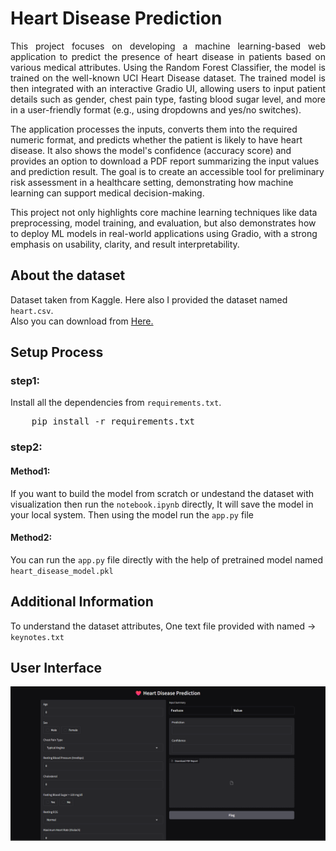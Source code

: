 # Heart Disease Prediction

<p align="justify">
This project focuses on developing a machine learning-based web application to predict the presence of heart disease in patients based on various medical attributes. Using the Random Forest Classifier, the model is trained on the well-known UCI Heart Disease dataset. The trained model is then integrated with an interactive Gradio UI, allowing users to input patient details such as gender, chest pain type, fasting blood sugar level, and more in a user-friendly format (e.g., using dropdowns and yes/no switches).

The application processes the inputs, converts them into the required numeric format, and predicts whether the patient is likely to have heart disease. It also shows the model's confidence (accuracy score) and provides an option to download a PDF report summarizing the input values and prediction result. The goal is to create an accessible tool for preliminary risk assessment in a healthcare setting, demonstrating how machine learning can support medical decision-making.

This project not only highlights core machine learning techniques like data preprocessing, model training, and evaluation, but also demonstrates how to deploy ML models in real-world applications using Gradio, with a strong emphasis on usability, clarity, and result interpretability.
</p>

## About the dataset

Dataset taken from Kaggle. Here also I provided the dataset named `heart.csv`.<br>
Also you can download from <a href="https://www.kaggle.com/datasets/johnsmith88/heart-disease-dataset">Here.</a>

## Setup Process

### step1:
Install all the dependencies from `requirements.txt`.<br />
<pre>
    pip install -r requirements.txt
</pre>

### step2:

#### Method1:
If you want to build the model from scratch or undestand the dataset with visualization then run the 
`notebook.ipynb` directly, It will save the model in your local system. Then using the model run the `app.py` file

#### Method2:
You can run the `app.py` file directly with the help of pretrained model named `heart_disease_model.pkl`


## Additional Information 

To understand the dataset attributes, One text file provided with named ->  `keynotes.txt`

## User Interface 


<img src="https://github.com/mariyaviswa/Heart-Disease-Prediction/blob/main/user_interface.png?raw=true" alt="User Interface">
